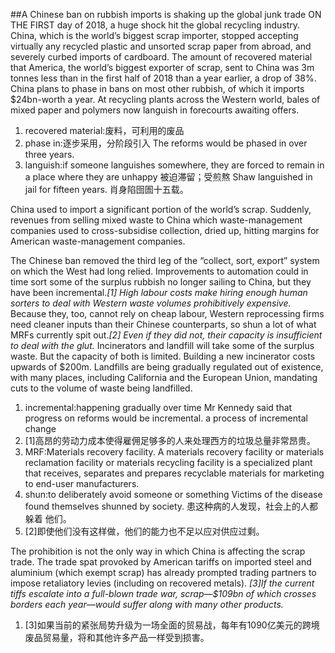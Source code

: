 ##A Chinese ban on rubbish imports is shaking up the global junk trade
ON THE FIRST day of 2018, a huge shock hit the global recycling industry. China, which is the world’s biggest scrap importer, stopped accepting virtually any recycled plastic and unsorted scrap paper from abroad, and severely curbed imports of cardboard. The amount of recovered material that America, the world’s biggest exporter of scrap, sent to China was 3m tonnes less than in the first half of 2018 than a year earlier, a drop of 38%. China plans to phase in bans on most other rubbish, of which it imports $24bn-worth a year. At recycling plants across the Western world, bales of mixed paper and polymers now languish in forecourts awaiting offers.
1. recovered material:废料，可利用的废品
2. phase in:逐步采用，分阶段引入
The reforms would be phased in over three years.
3. languish:if someone languishes somewhere, they are forced to remain in a place where they are unhappy 被迫滞留；受煎熬
Shaw languished in jail for fifteen years.
肖身陷囹圄十五载。

China used to import a significant portion of the world’s scrap. Suddenly, revenues from selling mixed waste to China which waste-management companies used to cross-subsidise collection, dried up, hitting margins for American waste-management companies.

The Chinese ban removed the third leg of the “collect, sort, export” system on which the West had long relied. Improvements to automation could in time sort some of the surplus rubbish no longer sailing to China, but they have been incremental.*[1] High labour costs make hiring enough human sorters to deal with Western waste volumes prohibitively expensive.* Because they, too, cannot rely on cheap labour, Western reprocessing firms need cleaner inputs than their Chinese counterparts, so shun a lot of what MRFs currently spit out.*[2] Even if they did not, their capacity is insufficient to deal with the glut.* Incinerators and landfill will take some of the surplus waste. But the capacity of both is limited. Building a new incinerator costs upwards of $200m. Landfills are being gradually regulated out of existence, with many places, including California and the European Union, mandating cuts to the volume of waste being landfilled.
1. incremental:happening gradually over time
Mr Kennedy said that progress on reforms would be incremental.
a process of incremental change
2. [1]高昂的劳动力成本使得雇佣足够多的人来处理西方的垃圾总量非常昂贵。
3. MRF:Materials recovery facility. A materials recovery facility or materials reclamation facility or materials recycling facility is a specialized plant that receives, separates and prepares recyclable materials for marketing to end-user manufacturers.
4. shun:to deliberately avoid someone or something
Victims of the disease found themselves shunned by society.
患这种病的人发现，社会上的人都躲着 他们。
5. [2]即使他们没有这样做，他们的能力也不足以应对供应过剩。

The prohibition is not the only way in which China is affecting the scrap trade. The trade spat provoked by American tariffs on imported steel and aluminium (which exempt scrap) has already prompted trading partners to impose retaliatory levies (including on recovered metals). *[3]If the current tiffs escalate into a full-blown trade war, scrap—$109bn of which crosses borders each year—would suffer along with many other products.*
1. [3]如果当前的紧张局势升级为一场全面的贸易战，每年有1090亿美元的跨境废品贸易量，将和其他许多产品一样受到损害。